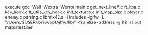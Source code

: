 execute gcc -Wall -Wextra -Werror  main.c get_next_line/*.c ft_itoa.c key_hook.c ft_utils_key_hook.c init_textures.c init_map_size.c player.c enemy.c parsing.c libmlx42.a -I includes -lglfw -L "/Users/$USER/.brew/opt/glfw/lib/" -fsanitize=address -g && ./a.out maps/test.ber
